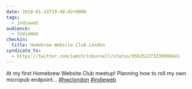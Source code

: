 ```yaml
---
date: 2018-01-24T19:48:02+0000
tags:
  - indieweb
audience:
  - IndieWeb
checkin:
  title: Homebrew Website Club London
syndicate_to:
  - https://twitter.com/iamchrisburnell/status/956252273230909441
---
```


At my first Homebrew Website Club meetup! Planning how to roll my own micropub endpoint... <a href="https://twitter.com/hashtag/hwclondon" rel="external" title="hwclondon on Twitter">#hwclondon</a> <a href="https://twitter.com/hashtag/indieweb" rel="external" title="indieweb on Twitter">#indieweb</a>
